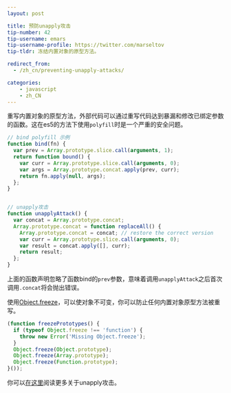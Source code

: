 ```yaml
---
layout: post

title: 预防unapply攻击
tip-number: 42
tip-username: emars 
tip-username-profile: https://twitter.com/marseltov
tip-tldr: 冻结内置对象的原型方法。

redirect_from:
  - /zh_cn/preventing-unapply-attacks/

categories:
    - javascript
    - zh_CN
---
```


重写内置对象的原型方法，外部代码可以通过重写代码达到暴漏和修改已绑定参数的函数。这在es5的方法下使用`polyfill`时是一个严重的安全问题。

```js
// bind polyfill 示例
function bind(fn) {
  var prev = Array.prototype.slice.call(arguments, 1);
  return function bound() {
    var curr = Array.prototype.slice.call(arguments, 0);
    var args = Array.prototype.concat.apply(prev, curr);
    return fn.apply(null, args);
  };
}


// unapply攻击
function unapplyAttack() {
  var concat = Array.prototype.concat;
  Array.prototype.concat = function replaceAll() {
    Array.prototype.concat = concat; // restore the correct version
    var curr = Array.prototype.slice.call(arguments, 0);
    var result = concat.apply([], curr);
    return result;
  };
}
```

上面的函数声明忽略了函数bind的`prev`参数，意味着调用`unapplyAttack`之后首次调用`.concat`将会抛出错误。

使用[Object.freeze](https://developer.mozilla.org/zh-CN/docs/Web/JavaScript/Reference/Global_Objects/Object/freeze)，可以使对象不可变，你可以防止任何内置对象原型方法被重写。


```js
(function freezePrototypes() {
  if (typeof Object.freeze !== 'function') {
    throw new Error('Missing Object.freeze');
  }
  Object.freeze(Object.prototype);
  Object.freeze(Array.prototype);
  Object.freeze(Function.prototype);
}());
```

你可以[在这里](https://glebbahmutov.com/blog/unapply-attack/)阅读更多关于unapply攻击。